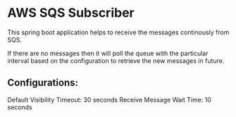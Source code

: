# AWS SQS Subscriber

This spring boot application helps to receive the messages continously from SQS.

If there are no messages then it will poll the queue with the particular interval based on the configuration to retrieve the new messages in future.

## Configurations:

Default Visibility Timeout: 30 seconds
Receive Message Wait Time: 10 seconds
